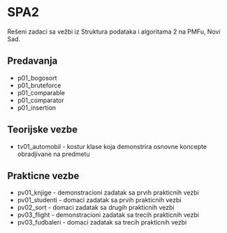 # SPA2
Rešeni zadaci sa vežbi iz Struktura podataka i algoritama 2 na PMFu, Novi Sad.

## Predavanja
<ul>
<li>p01_bogosort</li>
<li>p01_bruteforce</li>
<li>p01_comparable</li>
<li>p01_comparator</li>
<li>p01_insertion</li>
</ul>

## Teorijske vezbe
<ul>
<li>tv01_automobil - kostur klase koja demonstrira osnovne koncepte obradjivane na predmetu</li>
</ul>

## Prakticne vezbe
<ul>
<li>pv01_knjige - demonstracioni zadatak sa prvih prakticnih vezbi</li>
<li>pv01_studenti - domaci zadatak sa prvih prakticnih vezbi</li>
<li>pv02_sort - domaci zadatak sa drugih prakticnih vezbi</li>
<li>pv03_flight - demonstracioni zadatak sa trecih prakticnih vezbi</li>
<li>pv03_fudbaleri - domaci zadatak sa trecih prakticnih vezbi</li>
</ul>